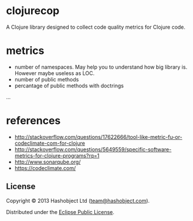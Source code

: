# clojurecop

A Clojure library designed to collect code quality metrics for Clojure code.


# metrics


  * number of namespaces. May help you to understand how big library is. However maybe useless as LOC.
  * number of public methods
  * percantage of public methods with doctrings

  ...


# references

  * http://stackoverflow.com/questions/17622666/tool-like-metric-fu-or-codeclimate-com-for-clojure
  * http://stackoverflow.com/questions/5649559/specific-software-metrics-for-clojure-programs?rq=1
  * http://www.sonarqube.org/
  * https://codeclimate.com/


## License

Copyright © 2013 Hashobject Ltd (team@hashobject.com).

Distributed under the [Eclipse Public License](http://opensource.org/licenses/eclipse-1.0).
